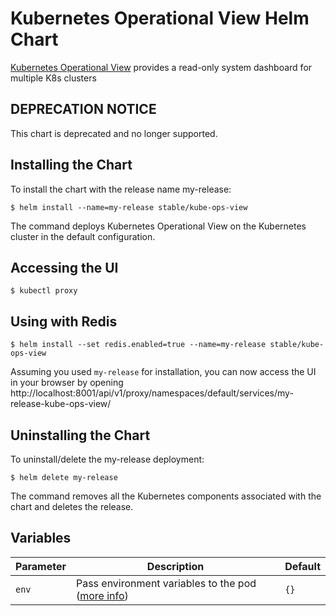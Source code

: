 # Kubernetes Operational View Helm Chart

[Kubernetes Operational View](https://github.com/hjacobs/kube-ops-view) provides a read-only system dashboard for multiple K8s clusters

## DEPRECATION NOTICE

This chart is deprecated and no longer supported.

## Installing the Chart

To install the chart with the release name my-release:

```console
$ helm install --name=my-release stable/kube-ops-view
```

The command deploys Kubernetes Operational View on the Kubernetes cluster in the default configuration.

## Accessing the UI

```console
$ kubectl proxy
```

## Using with Redis

```console
$ helm install --set redis.enabled=true --name=my-release stable/kube-ops-view
```

Assuming you used `my-release` for installation, you can now access the UI in your browser by opening http://localhost:8001/api/v1/proxy/namespaces/default/services/my-release-kube-ops-view/

## Uninstalling the Chart

To uninstall/delete the my-release deployment:

```console
$ helm delete my-release
```

The command removes all the Kubernetes components associated with the chart and deletes the release.

## Variables
| Parameter                              | Description                                                                      | Default                                           |
| -------------------------------------- | -------------------------------------------------------------------------------- | ------------------------------------------------- |
| `env`                                  | Pass environment variables to the pod ([more info](https://github.com/hjacobs/kube-ops-view#configuration)) | `{}` |
